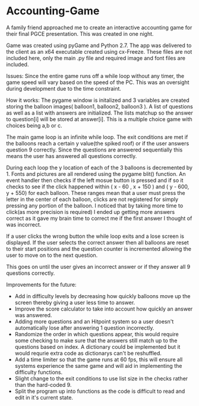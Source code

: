 # Accounting-Game
A family friend approached me to create an interactive accounting game for their final PGCE presentation. This was created in one night.

Game was created using pyGame and Python 2.7. The app was delivered to the client as an x64 executable created using cx-Freeze.
These files are not included here, only the main .py file and required image and font files are included.


Issues:
Since the entire game runs off a while loop without any timer, the game speed will vary based on the speed of the PC. This was an oversight during development due to the time constraint. 


How it works:
The pygame window is initalized and 3 variables are created storing the balloon images( balloon1, balloon2, balloon3 ).
A list of questions as well as a list with answers are initialized. The lists matchup so the answer to question[i] will be stored at answer[i]. This is a multiple choice game with choices being a,b or c. 

The main game loop is an infinite while loop. The exit conditions are met if the balloons reach a certain y value(the spiked roof) or if the user answers question 9 correctly. Since the questions are answered sequentially this means the user has answered all questions correctly. 

During each loop the y location of each of the 3 balloons is decremented by 1. Fonts and pictures are all rendered using the pygame blit() function. An event handler then checks if the left mosue button is pressed and if so it checks to see if the click happened within ( x - 60 , x + 150 ) and ( y - 600, y + 550) for each balloon. These ranges mean that a user must press the letter in the center of each balloon, clicks are not registered for simply pressing any portion of the balloon.
I noticed that by taking more time to click(as more precision is required) I ended up getting more answers correct as it gave my brain time to correct me if the first answer I thought of was incorrect.

If a user clicks the wrong button the while loop exits and a lose screen is displayed. If the user selects the correct answer then all balloons are reset to their start positions and the question counter is incremented allowing the user to move on to the next question.

This goes on until the user gives an incorrect answer or if they answer all 9 questions correctly.

Improvements for the future:

* Add in difficulty levels by decreasing how quickly balloons move up the screen thereby giving a user less time to answer.
* Improve the score calculator to take into account how quickly an answer was answered.
* Adding more questions and an Hitpoint system so a user doesn't automatically lose after answering 1 question incorrectly.
* Randomize the order in which questions appear, this would require some checking to make sure that the answers still match up to the     questions based on index. A dictionary could be implemented but it would requrie extra code as dictionarys can't be reshuffled.
* Add a time limiter so that the game runs at 60 fps, this will ensure all systems experience the same game and will aid in implementing   the difficulty functions.
* Slight change to the exit conditions to use list size in the checks rather than the hard-coded 9.
* Split the program up into functions as the code is difficult to read and edit in it's current state.
